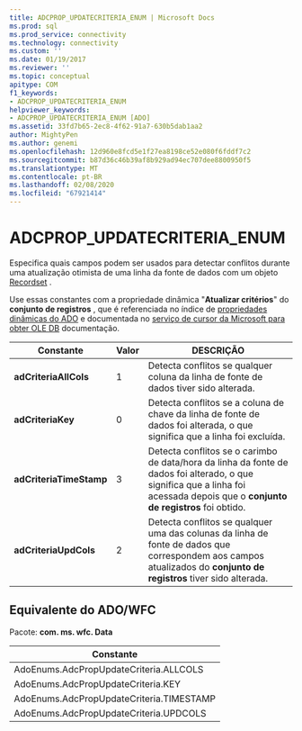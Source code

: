 ```yaml
---
title: ADCPROP_UPDATECRITERIA_ENUM | Microsoft Docs
ms.prod: sql
ms.prod_service: connectivity
ms.technology: connectivity
ms.custom: ''
ms.date: 01/19/2017
ms.reviewer: ''
ms.topic: conceptual
apitype: COM
f1_keywords:
- ADCPROP_UPDATECRITERIA_ENUM
helpviewer_keywords:
- ADCPROP_UPDATECRITERIA_ENUM [ADO]
ms.assetid: 33fd7b65-2ec8-4f62-91a7-630b5dab1aa2
author: MightyPen
ms.author: genemi
ms.openlocfilehash: 12d960e8fcd5e1f27ea8198ce52e080f6fddf7c2
ms.sourcegitcommit: b87d36c46b39af8b929ad94ec707dee8800950f5
ms.translationtype: MT
ms.contentlocale: pt-BR
ms.lasthandoff: 02/08/2020
ms.locfileid: "67921414"
---
```

# <a name="adcprop_updatecriteria_enum"></a>ADCPROP_UPDATECRITERIA_ENUM
Especifica quais campos podem ser usados para detectar conflitos durante uma atualização otimista de uma linha da fonte de dados com um objeto [Recordset](../../../ado/reference/ado-api/recordset-object-ado.md) .  
  
 Use essas constantes com a propriedade dinâmica "**Atualizar critérios**" do **conjunto de registros** , que é referenciada no índice de [propriedades dinâmicas do ADO](../../../ado/reference/ado-api/ado-dynamic-property-index.md) e documentada no [serviço de cursor da Microsoft para obter OLE DB](../../../ado/guide/appendixes/microsoft-cursor-service-for-ole-db-ado-service-component.md) documentação.  
  
|Constante|Valor|DESCRIÇÃO|  
|--------------|-----------|-----------------|  
|**adCriteriaAllCols**|1|Detecta conflitos se qualquer coluna da linha de fonte de dados tiver sido alterada.|  
|**adCriteriaKey**|0|Detecta conflitos se a coluna de chave da linha de fonte de dados foi alterada, o que significa que a linha foi excluída.|  
|**adCriteriaTimeStamp**|3|Detecta conflitos se o carimbo de data/hora da linha da fonte de dados foi alterado, o que significa que a linha foi acessada depois que o **conjunto de registros** foi obtido.|  
|**adCriteriaUpdCols**|2|Detecta conflitos se qualquer uma das colunas da linha de fonte de dados que correspondem aos campos atualizados do **conjunto de registros** tiver sido alterada.|  
  
## <a name="adowfc-equivalent"></a>Equivalente do ADO/WFC  
 Pacote: **com. ms. wfc. Data**  
  
|Constante|  
|--------------|  
|AdoEnums.AdcPropUpdateCriteria.ALLCOLS|  
|AdoEnums.AdcPropUpdateCriteria.KEY|  
|AdoEnums.AdcPropUpdateCriteria.TIMESTAMP|  
|AdoEnums.AdcPropUpdateCriteria.UPDCOLS|
